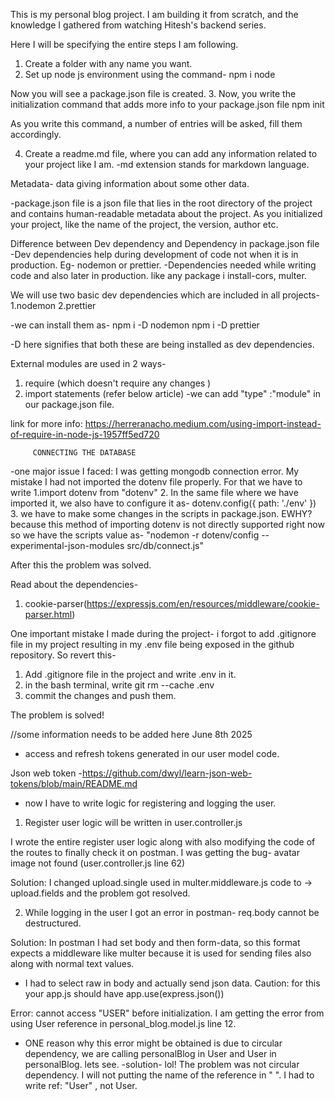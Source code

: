 This is my personal blog project. I am building it from scratch, and the knowledge I gathered from watching Hitesh's backend series.

Here I will be specifying the entire steps I am following.

1. Create a folder with any name you want.
2. Set up node js environment using the command-
            npm i node

Now you will see a package.json file is created.
3. Now, you write the initialization command that adds more info to your package.json file
            npm init

As you write this command, a number of entries will be asked, fill them accordingly.

4. Create a readme.md file, where you can add any information related to your project like I am.
   -md extension stands for markdown language.

Metadata- data giving information about some other data.

-package.json file is a json file that lies in the root directory of the project and contains human-readable metadata about the project. 
As you initialized your project, like the name of the project, the version, author etc.

Difference between Dev dependency and Dependency in package.json file
-Dev dependencies help during development of code not when it is in production. Eg- nodemon or prettier.
-Dependencies needed while writing code and also later in production. like any package i install-cors, multer.

We will use two basic dev dependencies which are included in all projects-
         1.nodemon
         2.prettier
      
-we can install them as-
         npm i -D nodemon 
         npm i -D prettier

-D here signifies that both these are being installed as dev dependencies.

External modules are used in 2 ways-
   1. require (which doesn't require any changes )
   2. import statements (refer below article)
   -we can add "type"
:"module" in our package.json file.

link for more info: https://herreranacho.medium.com/using-import-instead-of-require-in-node-js-1957ff5ed720

         CONNECTING THE DATABASE
-one major issue I faced:
I was getting mongodb connection error. My mistake I had not imported the dotenv file properly. For that we have to write
         1.import dotenv from "dotenv"
         2. In the same file where we have imported it, we also have to configure it as-
         dotenv.config({
            path: './env'
         })
         3. we have to make some changes in the scripts in package.json. EWHY? because this method of importing dotenv is not directly supported right now so we have the scripts value as-
"nodemon -r dotenv/config --experimental-json-modules src/db/connect.js"

After this the problem was solved.

Read about the dependencies- 
   1. cookie-parser(https://expressjs.com/en/resources/middleware/cookie-parser.html)

   

One important mistake I made during the project- i forgot to add .gitignore file in my project resulting in my .env file being exposed in the github repository. So revert this-
   1. Add .gitignore file in the project and write 
   .env in it. 
   2. in the bash terminal, write git rm --cache .env
   3. commit the changes and push them.

The problem is solved! 

//some information needs to be added here
June 8th 2025
- access and refresh tokens generated in our user model code.

Json web token -https://github.com/dwyl/learn-json-web-tokens/blob/main/README.md
- now I have to write logic for registering and logging the user.

1. Register user logic will be written in  user.controller.js

I wrote the entire register user logic along with also modifying the code of the routes to finally check it on postman. 
I was getting the bug- avatar image not found (user.controller.js line 62)

Solution: I changed upload.single used in multer.middleware.js code to -> upload.fields and the problem got resolved.

2. While logging in the user I got an error in postman- req.body cannot be destructured.

Solution: In postman I had set body and then form-data, so this format expects a middleware like multer because it is used for sending files also along with normal text values. 
   - I had to select raw in body and actually send json data. Caution: for this your app.js should have app.use(express.json())

Error: cannot access "USER" before initialization.
I am getting the error from using User reference in personal_blog.model.js line 12.
- ONE reason why this error might be obtained is due to circular dependency, we are calling personalBlog in User and User in personalBlog. lets see.
-solution- lol! The problem was not circular dependency. I will not putting the name of the reference in " ". I had to write ref: "User" , not User.